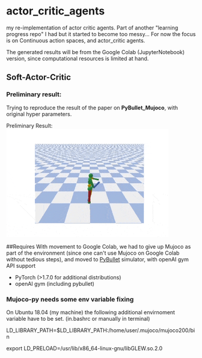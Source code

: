 # actor_critic_agents
my re-implementation of actor critic agents. Part of another "learning progress repo" I had but it started to become too messy... For now the focus is on Continuous action spaces, and actor_critic agents.

The generated results will be from the Google Colab (JupyterNotebook) version, since computational resources is limited at hand.

## Soft-Actor-Critic

### Preliminary result:

Trying to reproduce the result of the paper on **PyBullet_Mujoco**, with original hyper parameters. 

Preliminary Result:
![](./latest_run.gif)

##Requires 
With movement to Google Colab, we had to give up Mujoco as part of the environment (since one can't use Mujoco on Google Colab without tedious steps), and moved to [PyBullet](https://pybullet.org/wordpress/) simulator, with openAI gym API support


* PyTorch (>1.7.0 for additional distributions)
* openAI gym (including pybullet)

### Mujoco-py needs some env variable fixing
On Ubuntu 18.04 (my machine) the following additional envirnoment variable have to be set.
(in.bashrc or manually in terminal)

LD_LIBRARY_PATH=$LD_LIBRARY_PATH:/home/user/.mujoco/mujoco200/bin


export LD_PRELOAD=/usr/lib/x86_64-linux-gnu/libGLEW.so.2.0
